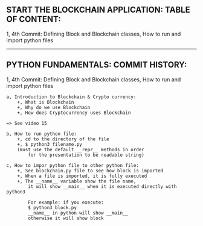 ## START THE BLOCKCHAIN APPLICATION: TABLE OF CONTENT:

1, 4th Commit: Defining Block and Blockchain classes, How to run and import python files

---

## PYTHON FUNDAMENTALS: COMMIT HISTORY:

1, 4th Commit: Defining Block and Blockchain classes, How to run and import python files

    a, Introduction to Blockchain & Crypto currency:
        +, What is Blockchain
        +, Why do we use Blockchain
        +, How does Cryptocurrency uses Blockchain

    => See video 15

    b, How to run python file:
        +, cd to the directory of the file
        +, $ python3 filename.py
        (must use the default __repr__ methods in order
            for the presentation to be readable string)

    c, How to impor python file to other python file:
        +, See blockchain.py file to see how block is imported
        +, When a file is imported, it is fully executed
        +, The __name__ variable show the file name,
            it will show __main__ when it is executed directly with python3

            For example: if you execute:
            $ python3 block.py
            __name__ in python will show __main__
            otherwise it will show block
